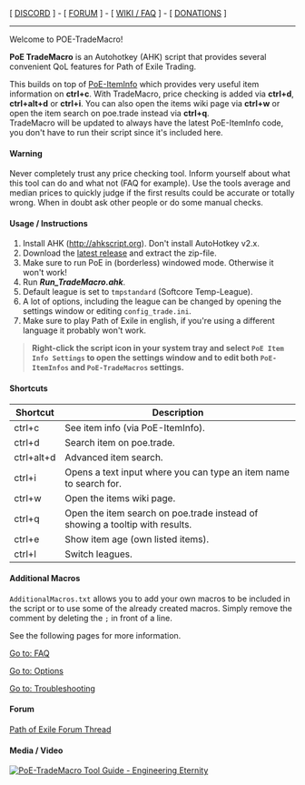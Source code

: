 [ [DISCORD](https://discord.gg/taKZqWw) ] - [ [FORUM](https://www.pathofexile.com/forum/view-thread/1757730) ] - [ [WIKI / FAQ](https://github.com/PoE-TradeMacro/POE-TradeMacro/wiki) ] - [ [DONATIONS](https://www.paypal.com/cgi-bin/webscr?cmd=_s-xclick&hosted_button_id=4ZVTWJNH6GSME) ]

-----------------------------------

Welcome to POE-TradeMacro!

**PoE TradeMacro** is an Autohotkey (AHK) script that provides several convenient QoL features for Path of Exile Trading.

This builds on top of [PoE-ItemInfo](https://github.com/aRTy42/POE-ItemInfo) which provides very useful item information on **ctrl+c**.
With TradeMacro, price checking is added via **ctrl+d**, **ctrl+alt+d** or **ctrl+i**. You can also open the items wiki page via **ctrl+w** or open the item search on poe.trade instead via **ctrl+q**.   
TradeMacro will be updated to always have the latest PoE-ItemInfo code, you don't have to run their script since it's included here.


#### Warning ####

Never completely trust any price checking tool. Inform yourself about what this tool can do and what not (FAQ for example). Use the tools average and median prices to quickly judge if the first results could be accurate or totally wrong. When in doubt ask other people or do some manual checks.

#### Usage / Instructions ####

1. Install AHK (http://ahkscript.org). Don't install AutoHotkey v2.x.
2. Download the [latest release](https://github.com/POE-TradeMacro/POE-TradeMacro/releases/latest) and extract the zip-file. 
3. Make sure to run PoE in (borderless) windowed mode. Otherwise it won't work!
4. Run **_Run_TradeMacro.ahk_**.
5. Default league is set to `tmpstandard` (Softcore Temp-League).
6. A lot of options, including the league can be changed by opening the settings window or editing `config_trade.ini`.
7. Make sure to play Path of Exile in english, if you're using a different language it probably won't work.

> **Right-click the script icon in your system tray and select `PoE Item Info Settings` to open the settings window and to edit both `PoE-ItemInfos` and `PoE-TradeMacros` settings.**


#### Shortcuts ####


|Shortcut|Description|
|---	|---	|
| ctrl+c      | See item info (via PoE-ItemInfo). 
| ctrl+d      | Search item on poe.trade.
| ctrl+alt+d  | Advanced item search. 
| ctrl+i      | Opens a text input where you can type an item name to search for.
| ctrl+w      | Open the items wiki page. 
| ctrl+q      | Open the item search on poe.trade instead of showing a tooltip with results.
| ctrl+e      | Show item age (own listed items).
| ctrl+l      | Switch leagues.

#### Additional Macros ####

`AdditionalMacros.txt` allows you to add your own macros to be included in the script or to use some of the already created macros. Simply remove the comment by deleting the `;` in front of a line.

See the following pages for more information.

[Go to: FAQ](https://github.com/POE-TradeMacro/POE-TradeMacro/wiki/FAQ)

[Go to: Options](https://github.com/POE-TradeMacro/POE-TradeMacro/wiki/Options)

[Go to: Troubleshooting](https://github.com/POE-TradeMacro/POE-TradeMacro/wiki/Troubleshooting)

#### Forum ####

[Path of Exile Forum Thread](https://www.pathofexile.com/forum/view-thread/1757730)

#### Media / Video ####

[![PoE-TradeMacro Tool Guide - Engineering Eternity](http://i.imgur.com/NPsBuJo.png)](https://www.youtube.com/watch?v=D4l8ZOyCAbs)
